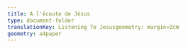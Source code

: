 ```yaml
---
title: A l'écoute de Jésus
type: document-folder
translationKey: Listening To Jesusgeometry: margin=2cm
geometry: a4paper
---
```

